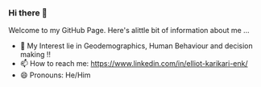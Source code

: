 ### Hi there 👋

Welcome to my GitHub Page. Here's alittle bit of information about me ...

- 🔭 My Interest lie in Geodemographics, Human Behaviour and decision making !!
- 📫 How to reach me: https://www.linkedin.com/in/elliot-karikari-enk/
- 😄 Pronouns: He/Him

